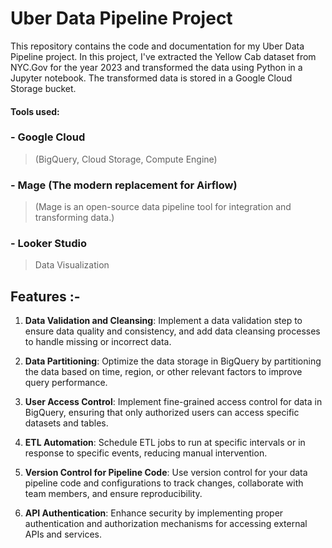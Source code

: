 # Uber Data Pipeline Project
This repository contains the code and documentation for my Uber Data Pipeline project. In this project, I've extracted the Yellow Cab dataset from NYC.Gov for the year 2023 and transformed the data using Python in a Jupyter notebook. The transformed data is stored in a Google Cloud Storage bucket.

#### Tools used: 

### - **Google Cloud** 
> (BigQuery, Cloud Storage, Compute Engine)

### - **Mage** (The modern replacement for Airflow)
> (Mage is an open-source data pipeline tool for integration and transforming data.)

### - **Looker Studio**
> Data Visualization


## Features :-

1. **Data Validation and Cleansing**: Implement a data validation step to ensure data quality and consistency, and add data cleansing processes to handle missing or incorrect data.

2. **Data Partitioning**: Optimize the data storage in BigQuery by partitioning the data based on time, region, or other relevant factors to improve query performance.

3. **User Access Control**: Implement fine-grained access control for data in BigQuery, ensuring that only authorized users can access specific datasets and tables.

4. **ETL Automation**: Schedule ETL jobs to run at specific intervals or in response to specific events, reducing manual intervention.

5. **Version Control for Pipeline Code**: Use version control for your data pipeline code and configurations to track changes, collaborate with team members, and ensure reproducibility.

6. **API Authentication**: Enhance security by implementing proper authentication and authorization mechanisms for accessing external APIs and services.
